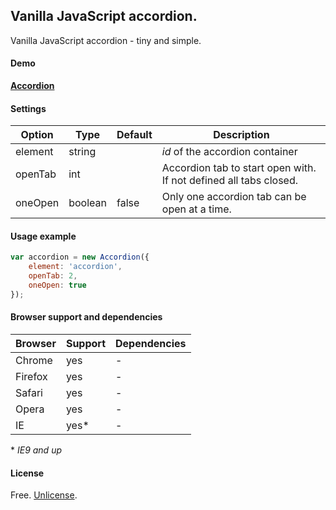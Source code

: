 Vanilla JavaScript accordion.
-------

Vanilla JavaScript accordion - tiny and simple.

#### Demo

[**Accordion**](http://zoltantothcom.github.io/vanilla-js-accordion)

#### Settings

Option | Type | Default | Description
------ | ---- | ------- | -----------
element | string |  | *id* of the accordion container
openTab | int  |  | Accordion tab to start open with. If not defined all tabs closed.
oneOpen | boolean | false | Only one accordion tab can be open at a time.

#### Usage example

```javascript
var accordion = new Accordion({
    element: 'accordion',
    openTab: 2,
    oneOpen: true
});
```

#### Browser support and dependencies

Browser | Support | Dependencies
------ | -------- | -----------
Chrome | yes | -
Firefox | yes | -
Safari | yes | -
Opera | yes | -
IE | yes* | -

\* _IE9 and up_

#### License

Free. [Unlicense](http://unlicense.org).

